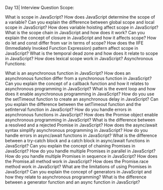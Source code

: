 
Day 13| Interview Question
Scope:

What is scope in JavaScript?
How does JavaScript determine the scope of a variable?
Can you explain the difference between global scope and local scope in JavaScript?
How does variable hoisting affect scope in JavaScript?
What is the scope chain in JavaScript and how does it work?
Can you explain the concept of closure in JavaScript and how it affects scope?
How do let and const differ from var in terms of scope?
How does the IIFE (Immediately Invoked Function Expression) pattern affect scope in JavaScript?
What is the temporal dead zone and how does it relate to scope in JavaScript?
How does lexical scope work in JavaScript?
Asynchronous Functions:

What is an asynchronous function in JavaScript?
How does an asynchronous function differ from a synchronous function in JavaScript?
Can you explain the concept of a callback function and how it relates to asynchronous programming in JavaScript?
What is the event loop and how does it enable asynchronous programming in JavaScript?
How do you use the setTimeout function to create an asynchronous delay in JavaScript?
Can you explain the difference between the setTimeout function and the setInterval function in JavaScript?
How do you handle errors in asynchronous functions in JavaScript?
How does the Promise object enable asynchronous programming in JavaScript?
What is the difference between a resolved and a rejected Promise in JavaScript?
How does the async/await syntax simplify asynchronous programming in JavaScript?
How do you handle errors in async/await functions in JavaScript?
What is the difference between a try-catch block and a catch block in async/await functions in JavaScript?
Can you explain the concept of chaining Promises in JavaScript?
How do you handle multiple Promises in parallel in JavaScript?
How do you handle multiple Promises in sequence in JavaScript?
How does the Promise.all method work in JavaScript?
How does the Promise.race method work in JavaScript?
What are the limitations of using Promises in JavaScript?
Can you explain the concept of generators in JavaScript and how they relate to asynchronous programming?
What is the difference between a generator function and an async function in JavaScript?

